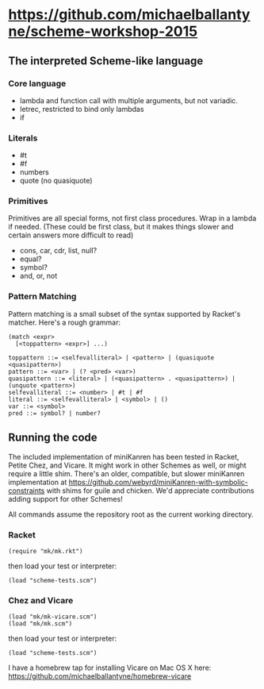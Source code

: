 # https://github.com/michaelballantyne/scheme-workshop-2015

## The interpreted Scheme-like language

### Core language

- lambda and function call with multiple arguments, but not variadic.
- letrec, restricted to bind only lambdas
- if

### Literals
- #t
- #f
- numbers
- quote (no quasiquote)

### Primitives
Primitives are all special forms, not first class procedures. Wrap in a lambda if needed. (These could be first class, but it makes things slower and certain answers more difficult to read)

- cons, car, cdr, list, null?
- equal?
- symbol?
- and, or, not

### Pattern Matching

Pattern matching is a small subset of the syntax supported by Racket's matcher. Here's a rough grammar:

```
(match <expr>
  [<toppattern> <expr>] ...)

toppattern ::= <selfevalliteral> | <pattern> | (quasiquote <quasipattern>)
pattern ::= <var> | (? <pred> <var>)
quasipattern ::= <literal> | (<quasipattern> . <quasipattern>) | (unquote <pattern>)
selfevalliteral ::= <number> | #t | #f
literal ::= <selfevalliteral> | <symbol> | ()
var ::= <symbol>
pred ::= symbol? | number?
```

## Running the code

The included implementation of miniKanren has been tested in Racket, Petite Chez, and Vicare. It might work in other Schemes as well, or might require a little shim.
There's an older, compatible, but slower miniKanren implementation at https://github.com/webyrd/miniKanren-with-symbolic-constraints with shims for guile and chicken.
We'd appreciate contributions adding support for other Schemes!

All commands assume the repository root as the current working directory.

### Racket

```
(require "mk/mk.rkt")
```

then load your test or interpreter:

```
(load "scheme-tests.scm")
```

### Chez and Vicare

```
(load "mk/mk-vicare.scm")
(load "mk/mk.scm")
```

then load your test or interpreter:

```
(load "scheme-tests.scm")
```

I have a homebrew tap for installing Vicare on Mac OS X here: https://github.com/michaelballantyne/homebrew-vicare
